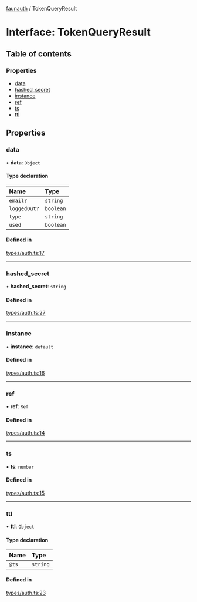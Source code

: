 [faunauth](../index.md) / TokenQueryResult

# Interface: TokenQueryResult

## Table of contents

### Properties

- [data](TokenQueryResult.md#data)
- [hashed\_secret](TokenQueryResult.md#hashed_secret)
- [instance](TokenQueryResult.md#instance)
- [ref](TokenQueryResult.md#ref)
- [ts](TokenQueryResult.md#ts)
- [ttl](TokenQueryResult.md#ttl)

## Properties

### data

• **data**: `Object`

#### Type declaration

| Name | Type |
| :------ | :------ |
| `email?` | `string` |
| `loggedOut?` | `boolean` |
| `type` | `string` |
| `used` | `boolean` |

#### Defined in

[types/auth.ts:17](https://github.com/alexnitta/faunauth/blob/c913d73/src/types/auth.ts#L17)

___

### hashed\_secret

• **hashed\_secret**: `string`

#### Defined in

[types/auth.ts:27](https://github.com/alexnitta/faunauth/blob/c913d73/src/types/auth.ts#L27)

___

### instance

• **instance**: `default`

#### Defined in

[types/auth.ts:16](https://github.com/alexnitta/faunauth/blob/c913d73/src/types/auth.ts#L16)

___

### ref

• **ref**: `Ref`

#### Defined in

[types/auth.ts:14](https://github.com/alexnitta/faunauth/blob/c913d73/src/types/auth.ts#L14)

___

### ts

• **ts**: `number`

#### Defined in

[types/auth.ts:15](https://github.com/alexnitta/faunauth/blob/c913d73/src/types/auth.ts#L15)

___

### ttl

• **ttl**: `Object`

#### Type declaration

| Name | Type |
| :------ | :------ |
| `@ts` | `string` |

#### Defined in

[types/auth.ts:23](https://github.com/alexnitta/faunauth/blob/c913d73/src/types/auth.ts#L23)
